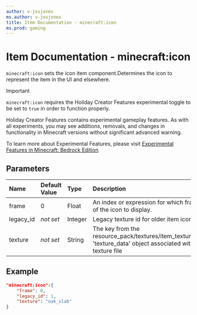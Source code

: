 ```yaml
---
author: v-josjones
ms.author: v-josjones
title: Item Documentation - minecraft:icon
ms.prod: gaming
---
```


# Item Documentation - minecraft:icon

`minecraft:icon` sets the icon item component.Determines the icon to represent the item in the UI and elsewhere.

>[!IMPORTANT]
> `minecraft:icon` requires the Holiday Creator Features experimental toggle to be set to `true` in order to function properly.
>
>Holiday Creator Features contains experimental gameplay features. As with all experiments, you may see additions, removals, and changes in functionality in Minecraft versions without significant advanced warning.
>
>To learn more about Experimental Features, please visit [Experimental Features in Minecraft: Bedrock Edition](../../../../../Documents/ExperimentalFeaturesToggle.md)

## Parameters

|Name |Default Value  |Type  |Description  |
|:----------|:----------|:----------|:----------|
|frame|0 |Float |An index or expression for which frame of the icon to display.|
|legacy_id| *not set*| Integer| Legacy texture id for older item icons|
|texture| *not set*| String| The key from the resource_pack/textures/item_texture.json 'texture_data' object associated with the texture file|

## Example

```json
"minecraft:icon":{
    "frame": 0,
    "legacy_id": 1,
    "texture": "oak_slab"
}
```
